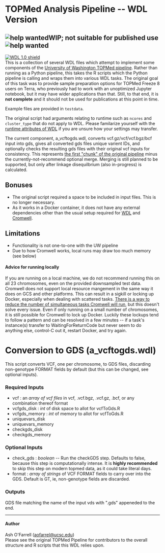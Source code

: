 # TOPMed Analysis Pipeline -- WDL Version

![help wanted](https://img.shields.io/badge/help-wanted-red)**WIP; not suitable for published use**![help wanted](https://img.shields.io/badge/help-wanted-red)
---
[![WDL 1.0 shield](https://img.shields.io/badge/WDL-1.0-lightgrey.svg)](https://github.com/openwdl/wdl/blob/main/versions/1.0/SPEC.md)  
This is a collection of several WDL files which attempt to implement some components of the [University of Washington TOPMed pipeline](https://github.com/UW-GAC/analysis_pipeline). Rather than running as a Python pipeline, this takes the R scripts which the Python pipeline is calling and wraps them into various WDL tasks. The original goal of this task was to provide sample preparation options for TOPMed Freeze 8 users on Terra, who previously had to work with an unoptimized Jupyter notebook, but it may have wider applications than that. Still, to that end, it is **not complete** and it should not be used for publications at this point in time.

Example files are provided in `testdata`.

The original script had arguments relating to runtime such as `ncores` and `cluster_type` that do not apply to WDL. Please familarize yourself with the [runtime attributes of WDL](https://cromwell.readthedocs.io/en/stable/RuntimeAttributes/) if you are unsure how your settings may transfer.

The current component, a_vcftogds.wdl, converts vcf.gz/vcf/vcf.bgz/bcf input into gds, gives all converted gds files unique varient IDs, and optionally checks the resulting gds files with their original vcf inputs for consistency. This represents [the first "chunk" of the original pipeline](https://github.com/UW-GAC/analysis_pipeline#conversion-to-gds) minus the currently-not-recommend optional merge. Merging is still planned to be supported, but only after linkage disequilbrium (also in-progress) is calculated.

## Bonuses
* The original script required a space to be included in input files. This is no longer necessary.
* As it works in a Docker container, it does not have any external dependencies other than the usual setup required for [WDL](https://software.broadinstitute.org/wdl/documentation/quickstart) and [Cromwell](http://cromwell.readthedocs.io/en/develop/).

## Limitations
* Functionality is not one-to-one with the UW pipeline
* Due to how Cromwell works, local runs may draw too much memory (see below)

#### Advice for running locally
If you are running on a local machine, we do not recommend running this on all 23 chromosomes, even on the provided downsampled test data. Cromwell does not support local resource mangement in the same way it does on GCS and other platforms. This can result in a sigkill or locking up Docker, especially when dealing with scattered tasks. [There is a way to reduce the number of simultaneous tasks Cromwell will run](https://github.com/broadinstitute/cromwell/blob/develop/docs/cromwell_features/HogFactors.md), but this doesn't solve every issue. Even if only running on a small number of chromosomes, it is still possible for Cromwell to lock up Docker. Luckily these lockups tend to follow a pattern and can be resolved in a few minutes -- if a task's instance(s) transfer to WaitingForReturnCode but never seem to do anything else, control-C out it, restart Docker, and try again.

# Conversion to GDS (a_vcftogds.wdl)
This script converts VCF, one per chromosome, to GDS files, discarding non-genotype FORMAT fields by default (but this can be changed, see optional inputs).  

### Required Inputs
* vcf : an *array of vcf files* in vcf, .vcf.bgz, .vcf.gz, .bcf, or any combination thereof format
* vcfgds_disk : *int* of disk space to allot for vcfToGds.R
* vcfgds_memory : *int* of memory to allot for vcfToGds.R
* uniquevars_disk
* uniquevars_memory
* checkgds_disk
* checkgds_memory

### Optional Inputs
* check_gds : *boolean* -- Run the checkGDS step. Defaults to false, because this step is computationally intense. It is **highly recommended** to skip this step on modern topmed data, as it could take literal days.
* format : *array of strings* of VCF FORMAT fields to carry over into the GDS. Default is GT, ie, non-genotype fields are discarded.

### Outputs
GDS file matching the name of the input vds with ".gds" appeneded to the end.

------

#### Author
Ash O'Farrell (aofarrel@ucsc.edu)  
Please see the original TOPMed Pipeline for contributors to the overall structure and R scripts that this WDL relies upon.
